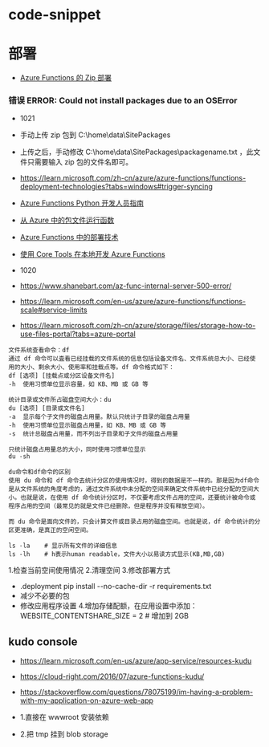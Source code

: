 # code-snippet

# 部署

- [Azure Functions 的 Zip 部署](https://learn.microsoft.com/zh-cn/azure/azure-functions/deployment-zip-push)

### 错误 ERROR: Could not install packages due to an OSError

- 1021
- 手动上传 zip 包到 C:\home\data\SitePackages
- 上传之后，手动修改 C:\home\data\SitePackages\packagename.txt ，此文件只需要输入 zip 包的文件名即可。
- https://learn.microsoft.com/zh-cn/azure/azure-functions/functions-deployment-technologies?tabs=windows#trigger-syncing
- [Azure Functions Python 开发人员指南](https://learn.microsoft.com/zh-cn/azure/azure-functions/functions-reference-python?tabs=get-started%2Casgi%2Capplication-level&pivots=python-mode-decorators#environment-variables)
- [从 Azure 中的包文件运行函数](https://learn.microsoft.com/zh-cn/azure/azure-functions/run-functions-from-deployment-package)
- [Azure Functions 中的部署技术](https://learn.microsoft.com/zh-cn/azure/azure-functions/functions-deployment-technologies?tabs=windows#trigger-syncing)
- [使用 Core Tools 在本地开发 Azure Functions](https://learn.microsoft.com/zh-cn/azure/azure-functions/functions-run-local?tabs=windows%2Cisolated-process%2Cnode-v4%2Cpython-v2%2Chttp-trigger%2Ccontainer-apps&pivots=programming-language-python#project-file-deployment)

- 1020
- https://www.shanebart.com/az-func-internal-server-500-error/
- https://learn.microsoft.com/en-us/azure/azure-functions/functions-scale#service-limits
- https://learn.microsoft.com/zh-cn/azure/storage/files/storage-how-to-use-files-portal?tabs=azure-portal

```
文件系统查看命令：df
通过 df 命令可以査看已经挂载的文件系统的信息包括设备文件名、文件系统总大小、已经使用的大小、剩余大小、使用率和挂载点等。df 命令格式如下：
df [选项] [挂载点或分区设备文件名]
-h	使用习惯单位显示容量，如 KB、MB 或 GB 等

统计目录或文件所占磁盘空间大小：du
du [选项] [目录或文件名]
-a	显示每个子文件的磁盘占用量。默认只统计子目录的磁盘占用量
-h	使用习惯单位显示磁盘占用量，如 KB、MB 或 GB 等
-s	统计总磁盘占用量，而不列出子目录和子文件的磁盘占用量

只统计磁盘占用量总的大小，同时使用习惯单位显示
du -sh

du命令和df命令的区别
使用 du 命令和 df 命令去统计分区的使用情况时，得到的数据是不一样的。那是因为df命令是从文件系统的角度考虑的，通过文件系统中未分配的空间来确定文件系统中已经分配的空间大小。也就是说，在使用 df 命令统计分区时，不仅要考虑文件占用的空间，还要统计被命令或程序占用的空间（最常见的就是文件已经删除，但是程序并没有释放空间）。

而 du 命令是面向文件的，只会计算文件或目录占用的磁盘空间。也就是说，df 命令统计的分区更准确，是真正的空闲空间。

ls -la    # 显示所有文件的详细信息
ls -lh    # h表示human readable，文件大小以易读方式显示(KB,MB,GB)
```

1.检查当前空间使用情况 2.清理空间 3.修改部署方式

- .deployment pip install --no-cache-dir -r requirements.txt
- 减少不必要的包
- 修改应用程序设置 4.增加存储配额，在应用设置中添加：WEBSITE_CONTENTSHARE_SIZE = 2 # 增加到 2GB

## kudo console

- https://learn.microsoft.com/en-us/azure/app-service/resources-kudu
- https://cloud-right.com/2016/07/azure-functions-kudu/
- https://stackoverflow.com/questions/78075199/im-having-a-problem-with-my-application-on-azure-web-app

- 1.直接在 wwwroot 安装依赖
- 2.把 tmp 挂到 blob storage
